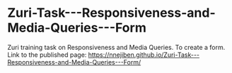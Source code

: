 # Zuri-Task---Responsiveness-and-Media-Queries---Form
Zuri training task on Responsiveness and Media Queries. To create a form.
Link to the published page: https://nnejiben.github.io/Zuri-Task---Responsiveness-and-Media-Queries---Form/
